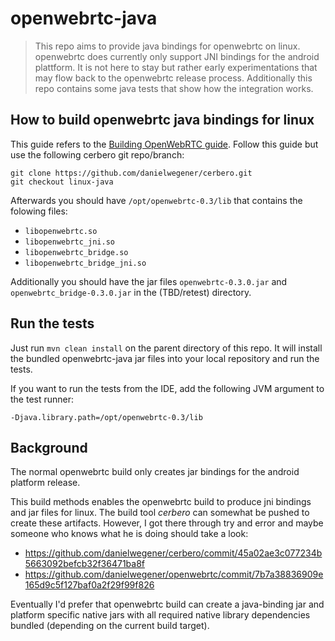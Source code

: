 # openwebrtc-java


> This repo aims to provide java bindings for openwebrtc on linux. openwebrtc does currently only support JNI bindings for the android plattform. It is not here to stay but rather early experimentations that may flow back to the openwebrtc release process. Additionally this repo contains some java tests that show how the integration works.

## How to build openwebrtc java bindings for linux

This guide refers to the [Building OpenWebRTC guide](https://github.com/EricssonResearch/openwebrtc/wiki/Building-OpenWebRTC). Follow this guide but use the following cerbero git repo/branch:

    git clone https://github.com/danielwegener/cerbero.git
    git checkout linux-java


Afterwards you should have `/opt/openwebrtc-0.3/lib` that contains the folowing files:

* `libopenwebrtc.so`
* `libopenwebrtc_jni.so`
* `libopenwebrtc_bridge.so`
* `libopenwebrtc_bridge_jni.so`

Additionally you should have the jar files `openwebrtc-0.3.0.jar` and `openwebrtc_bridge-0.3.0.jar` in the (TBD/retest) directory.

## Run the tests

Just run `mvn clean install` on the parent directory of this repo. It will install the bundled openwebrtc-java jar files into your local repository and run the tests.

If you want to run the tests from the IDE, add the following JVM argument to the test runner:

    -Djava.library.path=/opt/openwebrtc-0.3/lib

## Background

The normal openwebrtc build only creates jar bindings for the android platform release.

This build methods enables the openwebrtc build to produce jni bindings and jar files for linux. The build tool _cerbero_ can somewhat be pushed to create these artifacts. However, I got there through try and error and maybe someone who knows what he is doing should take a look:

* https://github.com/danielwegener/cerbero/commit/45a02ae3c077234b5663092befcb32f36471ba8f
* https://github.com/danielwegener/openwebrtc/commit/7b7a38836909e165d9c5f127baf0a2f29f99f826

Eventually I'd prefer that openwebrtc build can create a java-binding jar and platform specific native jars with all required native library dependencies bundled (depending on the current build target).
